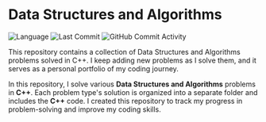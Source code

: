 # **Data Structures and Algorithms**

![Language](https://img.shields.io/badge/language-C%2B%2B-orange.svg)
![Last Commit](https://img.shields.io/github/last-commit/thesahibnanda/DSA.svg)
![GitHub Commit Activity](https://img.shields.io/github/commit-activity/y/thesahibnanda/DSA)


This repository contains a collection of Data Structures and Algorithms problems solved in C++. I keep adding new problems as I solve them, and it serves as a personal portfolio of my coding journey.


In this repository, I solve various **Data Structures and Algorithms** problems in **C++**. Each problem type's solution is organized into a separate folder and includes the **C++** code. I created this repository to track my progress in problem-solving and improve my coding skills.
